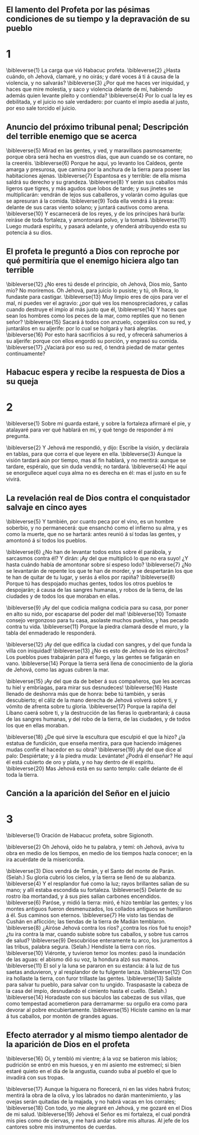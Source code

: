 ## El lamento del Profeta por las pésimas condiciones de su tiempo y la depravación de su pueblo
# 1 
\bibleverse{1} La carga que vió Habacuc profeta. \bibleverse{2} ¿Hasta cuándo, oh Jehová, clamaré, y no oirás; y daré voces á ti á causa de la violencia, y no salvarás? \bibleverse{3} ¿Por qué me haces ver iniquidad, y haces que mire molestia, y saco y violencia delante de mí, habiendo además quien levante pleito y contienda? \bibleverse{4} Por lo cual la ley es debilitada, y el juicio no sale verdadero: por cuanto el impío asedia al justo, por eso sale torcido el juicio.

## Anuncio del próximo tribunal penal; Descripción del terrible enemigo que se acerca
\bibleverse{5} Mirad en las gentes, y ved, y maravillaos pasmosamente; porque obra será hecha en vuestros días, que aun cuando se os contare, no la creeréis. \bibleverse{6} Porque he aquí, yo levanto los Caldeos, gente amarga y presurosa, que camina por la anchura de la tierra para poseer las habitaciones ajenas. \bibleverse{7} Espantosa es y terrible: de ella misma saldrá su derecho y su grandeza. \bibleverse{8} Y serán sus caballos más ligeros que tigres, y más agudos que lobos de tarde; y sus jinetes se multiplicarán: vendrán de lejos sus caballeros, y volarán como águilas que se apresuran á la comida. \bibleverse{9} Toda ella vendrá á la presa: delante de sus caras viento solano; y juntará cautivos como arena. \bibleverse{10} Y escarnecerá de los reyes, y de los príncipes hará burla: reiráse de toda fortaleza, y amontonará polvo, y la tomará. \bibleverse{11} Luego mudará espíritu, y pasará adelante, y ofenderá atribuyendo esta su potencia á su dios.

## El profeta le preguntó a Dios con reproche por qué permitiría que el enemigo hiciera algo tan terrible
\bibleverse{12} ¿No eres tú desde el principio, oh Jehová, Dios mío, Santo mío? No moriremos. Oh Jehová, para juicio lo pusiste; y tú, oh Roca, lo fundaste para castigar. \bibleverse{13} Muy limpio eres de ojos para ver el mal, ni puedes ver el agravio: ¿por qué ves los menospreciadores, y callas cuando destruye el impío al más justo que él, \bibleverse{14} Y haces que sean los hombres como los peces de la mar, como reptiles que no tienen señor? \bibleverse{15} Sacará á todos con anzuelo, cogerálos con su red, y juntarálos en su aljerife: por lo cual se holgará y hará alegrías. \bibleverse{16} Por esto hará sacrificios á su red, y ofrecerá sahumerios á su aljerife: porque con ellos engordó su porción, y engrasó su comida. \bibleverse{17} ¿Vaciará por eso su red, ó tendrá piedad de matar gentes continuamente? 

## Habacuc espera y recibe la respuesta de Dios a su queja
# 2 
\bibleverse{1} Sobre mi guarda estaré, y sobre la fortaleza afirmaré el pie, y atalayaré para ver qué hablará en mí, y qué tengo de responder á mi pregunta.

\bibleverse{2} Y Jehová me respondió, y dijo: Escribe la visión, y declárala en tablas, para que corra el que leyere en ella. \bibleverse{3} Aunque la visión tardará aún por tiempo, mas al fin hablará, y no mentirá: aunque se tardare, espéralo, que sin duda vendrá; no tardará. \bibleverse{4} He aquí se enorgullece aquel cuya alma no es derecha en él: mas el justo en su fe vivirá.

## La revelación real de Dios contra el conquistador salvaje en cinco ayes
\bibleverse{5} Y también, por cuanto peca por el vino, es un hombre soberbio, y no permanecerá: que ensanchó como el infierno su alma, y es como la muerte, que no se hartará: antes reunió á sí todas las gentes, y amontonó á sí todos los pueblos.

\bibleverse{6} ¿No han de levantar todos estos sobre él parábola, y sarcasmos contra él? Y dirán: ¡Ay del que multiplicó lo que no era suyo! ¿Y hasta cuándo había de amontonar sobre sí espeso lodo? \bibleverse{7} ¿No se levantarán de repente los que te han de morder, y se despertarán los que te han de quitar de tu lugar, y serás á ellos por rapiña? \bibleverse{8} Porque tú has despojado muchas gentes, todos los otros pueblos te despojarán; á causa de las sangres humanas, y robos de la tierra, de las ciudades y de todos los que moraban en ellas.

\bibleverse{9} ¡Ay del que codicia maligna codicia para su casa, por poner en alto su nido, por escaparse del poder del mal! \bibleverse{10} Tomaste consejo vergonzoso para tu casa, asolaste muchos pueblos, y has pecado contra tu vida. \bibleverse{11} Porque la piedra clamará desde el muro, y la tabla del enmaderado le responderá.

\bibleverse{12} ¡Ay del que edifica la ciudad con sangres, y del que funda la villa con iniquidad! \bibleverse{13} ¿No es esto de Jehová de los ejércitos? Los pueblos pues trabajarán para el fuego, y las gentes se fatigarán en vano. \bibleverse{14} Porque la tierra será llena de conocimiento de la gloria de Jehová, como las aguas cubren la mar.

\bibleverse{15} ¡Ay del que da de beber á sus compañeros, que les acercas tu hiel y embriagas, para mirar sus desnudeces! \bibleverse{16} Haste llenado de deshonra más que de honra: bebe tú también, y serás descubierto; el cáliz de la mano derecha de Jehová volverá sobre ti, y vómito de afrenta sobre tu gloria. \bibleverse{17} Porque la rapiña del Líbano caerá sobre ti, y la destrucción de las fieras lo quebrantará; á causa de las sangres humanas, y del robo de la tierra, de las ciudades, y de todos los que en ellas moraban.

\bibleverse{18} ¿De qué sirve la escultura que esculpió el que la hizo? ¿la estatua de fundición, que enseña mentira, para que haciendo imágenes mudas confíe el hacedor en su obra? \bibleverse{19} ¡Ay del que dice al palo: Despiértate; y á la piedra muda: Levántate! ¿Podrá él enseñar? He aquí él está cubierto de oro y plata, y no hay dentro de él espíritu. \bibleverse{20} Mas Jehová está en su santo templo: calle delante de él toda la tierra. 

## Canción a la aparición del Señor en el juicio
# 3 
\bibleverse{1} Oración de Habacuc profeta, sobre Sigionoth.

\bibleverse{2} Oh Jehová, oído he tu palabra, y temí: oh Jehová, aviva tu obra en medio de los tiempos, en medio de los tiempos hazla conocer; en la ira acuérdate de la misericordia.

\bibleverse{3} Dios vendrá de Temán, y el Santo del monte de Parán. (Selah.) Su gloria cubrió los cielos, y la tierra se llenó de su alabanza. \bibleverse{4} Y el resplandor fué como la luz; rayos brillantes salían de su mano; y allí estaba escondida su fortaleza. \bibleverse{5} Delante de su rostro iba mortandad, y á sus pies salían carbones encendidos. \bibleverse{6} Paróse, y midió la tierra: miró, é hizo temblar las gentes; y los montes antiguos fueron desmenuzados, los collados antiguos se humillaron á él. Sus caminos son eternos. \bibleverse{7} He visto las tiendas de Cushán en aflicción; las tiendas de la tierra de Madián temblaron. \bibleverse{8} ¿Airóse Jehová contra los ríos? ¿contra los ríos fué tu enojo? ¿tu ira contra la mar, cuando subiste sobre tus caballos, y sobre tus carros de salud? \bibleverse{9} Descubrióse enteramente tu arco, los juramentos á las tribus, palabra segura. (Selah.) Hendiste la tierra con ríos. \bibleverse{10} Viéronte, y tuvieron temor los montes: pasó la inundación de las aguas: el abismo dió su voz, la hondura alzó sus manos. \bibleverse{11} El sol y la luna se pararon en su estancia: á la luz de tus saetas anduvieron, y al resplandor de tu fulgente lanza. \bibleverse{12} Con ira hollaste la tierra, con furor trillaste las gentes. \bibleverse{13} Saliste para salvar tu pueblo, para salvar con tu ungido. Traspasaste la cabeza de la casa del impío, desnudando el cimiento hasta el cuello. (Selah.) \bibleverse{14} Horadaste con sus báculos las cabezas de sus villas, que como tempestad acometieron para derramarme: su orgullo era como para devorar al pobre encubiertamente. \bibleverse{15} Hiciste camino en la mar á tus caballos, por montón de grandes aguas.

## Efecto aterrador y al mismo tiempo alentador de la aparición de Dios en el profeta
\bibleverse{16} Oí, y tembló mi vientre; á la voz se batieron mis labios; pudrición se entró en mis huesos, y en mi asiento me estremecí; si bien estaré quieto en el día de la angustia, cuando suba al pueblo el que lo invadirá con sus tropas.

\bibleverse{17} Aunque la higuera no florecerá, ni en las vides habrá frutos; mentirá la obra de la oliva, y los labrados no darán mantenimiento, y las ovejas serán quitadas de la majada, y no habrá vacas en los corrales; \bibleverse{18} Con todo, yo me alegraré en Jehová, y me gozaré en el Dios de mi salud. \bibleverse{19} Jehová el Señor es mi fortaleza, el cual pondrá mis pies como de ciervas, y me hará andar sobre mis alturas. Al jefe de los cantores sobre mis instrumentos de cuerdas. 